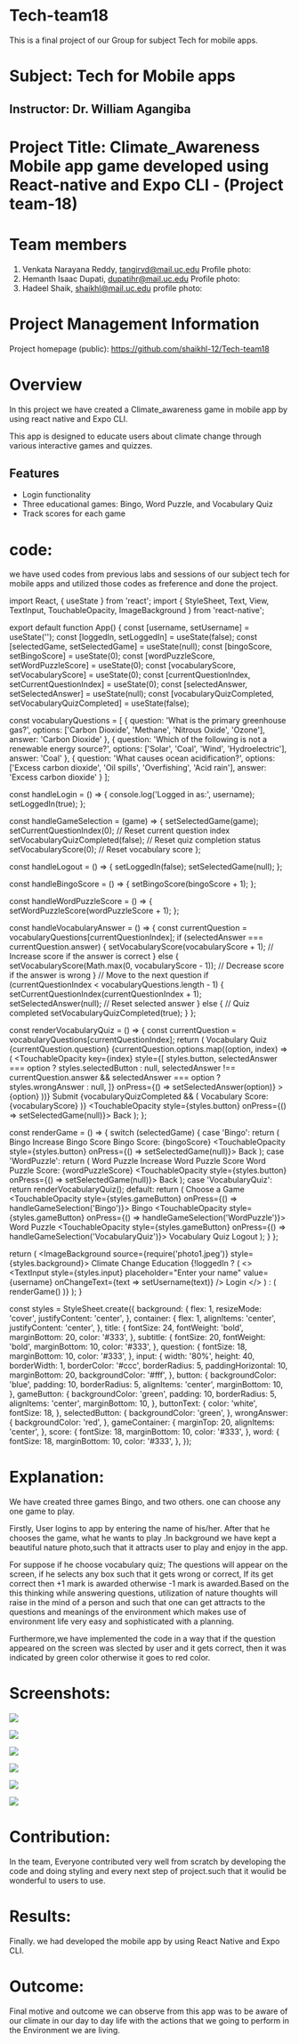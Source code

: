 # Tech-team18
This is a final project of our Group for subject Tech for mobile apps.

# Subject: Tech for Mobile apps

## Instructor: Dr. William Agangiba

# Project Title: Climate_Awareness Mobile app game developed using React-native and Expo CLI - (Project team-18)

# Team members
1. Venkata Narayana Reddy, tangirvd@mail.uc.edu
   Profile photo:
3. Hemanth Isaac Dupati, dupatihr@mail.uc.edu
   Profile photo:
5. Hadeel Shaik, shaikhl@mail.uc.edu
   profile photo:


# Project Management Information

Project homepage (public): <https://github.com/shaikhl-12/Tech-team18>


# Overview
In this project we have created a Climate_awareness game in mobile app by using react native and Expo CLI.

This app is designed to educate users about climate change through various interactive games and quizzes.

## Features

- Login functionality
- Three educational games: Bingo, Word Puzzle, and Vocabulary Quiz
- Track scores for each game


# code: 
we have used codes from previous labs and sessions of our subject tech for mobile apps and utilized those codes as freference and done the project.

import React, { useState } from 'react';
import { StyleSheet, Text, View, TextInput, TouchableOpacity, ImageBackground } from 'react-native';

export default function App() {
  const [username, setUsername] = useState('');
  const [loggedIn, setLoggedIn] = useState(false);
  const [selectedGame, setSelectedGame] = useState(null);
  const [bingoScore, setBingoScore] = useState(0);
  const [wordPuzzleScore, setWordPuzzleScore] = useState(0);
  const [vocabularyScore, setVocabularyScore] = useState(0);
  const [currentQuestionIndex, setCurrentQuestionIndex] = useState(0);
  const [selectedAnswer, setSelectedAnswer] = useState(null);
  const [vocabularyQuizCompleted, setVocabularyQuizCompleted] = useState(false);

  const vocabularyQuestions = [
    {
      question: 'What is the primary greenhouse gas?',
      options: ['Carbon Dioxide', 'Methane', 'Nitrous Oxide', 'Ozone'],
      answer: 'Carbon Dioxide'
    },
    {
      question: 'Which of the following is not a renewable energy source?',
      options: ['Solar', 'Coal', 'Wind', 'Hydroelectric'],
      answer: 'Coal'
    },
    {
      question: 'What causes ocean acidification?',
      options: ['Excess carbon dioxide', 'Oil spills', 'Overfishing', 'Acid rain'],
      answer: 'Excess carbon dioxide'
    }
  ];

  const handleLogin = () => {
    console.log('Logged in as:', username);
    setLoggedIn(true);
  };

  const handleGameSelection = (game) => {
    setSelectedGame(game);
    setCurrentQuestionIndex(0); // Reset current question index
    setVocabularyQuizCompleted(false); // Reset quiz completion status
    setVocabularyScore(0); // Reset vocabulary score
  };

  const handleLogout = () => {
    setLoggedIn(false);
    setSelectedGame(null);
  };

  const handleBingoScore = () => {
    setBingoScore(bingoScore + 1);
  };

  const handleWordPuzzleScore = () => {
    setWordPuzzleScore(wordPuzzleScore + 1);
  };

  const handleVocabularyAnswer = () => {
    const currentQuestion = vocabularyQuestions[currentQuestionIndex];
    if (selectedAnswer === currentQuestion.answer) {
      setVocabularyScore(vocabularyScore + 1); // Increase score if the answer is correct
    } else {
      setVocabularyScore(Math.max(0, vocabularyScore - 1)); // Decrease score if the answer is wrong
    }
    // Move to the next question
    if (currentQuestionIndex < vocabularyQuestions.length - 1) {
      setCurrentQuestionIndex(currentQuestionIndex + 1);
      setSelectedAnswer(null); // Reset selected answer
    } else {
      // Quiz completed
      setVocabularyQuizCompleted(true);
    }
  };

  const renderVocabularyQuiz = () => {
    const currentQuestion = vocabularyQuestions[currentQuestionIndex];
    return (
      <View style={styles.gameContainer}>
        <Text style={styles.subtitle}>Vocabulary Quiz</Text>
        <Text style={styles.question}>{currentQuestion.question}</Text>
        {currentQuestion.options.map((option, index) => (
          <TouchableOpacity
            key={index}
            style={[
              styles.button,
              selectedAnswer === option ? styles.selectedButton : null,
              selectedAnswer !== currentQuestion.answer && selectedAnswer === option ? styles.wrongAnswer : null,
            ]}
            onPress={() => setSelectedAnswer(option)}
          >
            <Text style={styles.buttonText}>{option}</Text>
          </TouchableOpacity>
        ))}
        <TouchableOpacity
          style={styles.button}
          onPress={handleVocabularyAnswer}
          disabled={!selectedAnswer}
        >
          <Text style={styles.buttonText}>Submit</Text>
        </TouchableOpacity>
        {vocabularyQuizCompleted && (
          <Text style={styles.score}>Vocabulary Score: {vocabularyScore}</Text>
        )}
        <TouchableOpacity style={styles.button} onPress={() => setSelectedGame(null)}>
          <Text style={styles.buttonText}>Back</Text>
        </TouchableOpacity>
      </View>
    );
  };

  const renderGame = () => {
    switch (selectedGame) {
      case 'Bingo':
        return (
          <View style={styles.gameContainer}>
            <Text style={styles.subtitle}>Bingo</Text>
            <TouchableOpacity style={styles.button} onPress={handleBingoScore}>
              <Text style={styles.buttonText}>Increase Bingo Score</Text>
            </TouchableOpacity>
            <Text style={styles.score}>Bingo Score: {bingoScore}</Text>
            <TouchableOpacity style={styles.button} onPress={() => setSelectedGame(null)}>
              <Text style={styles.buttonText}>Back</Text>
            </TouchableOpacity>
          </View>
        );
      case 'WordPuzzle':
        return (
          <View style={styles.gameContainer}>
            <Text style={styles.subtitle}>Word Puzzle</Text>
            <TouchableOpacity style={styles.button} onPress={handleWordPuzzleScore}>
              <Text style={styles.buttonText}>Increase Word Puzzle Score</Text>
            </TouchableOpacity>
            <Text style={styles.score}>Word Puzzle Score: {wordPuzzleScore}</Text>
            <TouchableOpacity style={styles.button} onPress={() => setSelectedGame(null)}>
              <Text style={styles.buttonText}>Back</Text>
            </TouchableOpacity>
          </View>
        );
      case 'VocabularyQuiz':
        return renderVocabularyQuiz();
      default:
        return (
          <View style={styles.gameContainer}>
            <Text style={styles.subtitle}>Choose a Game</Text>
            <TouchableOpacity style={styles.gameButton} onPress={() => handleGameSelection('Bingo')}>
              <Text style={styles.buttonText}>Bingo</Text>
            </TouchableOpacity>
            <TouchableOpacity style={styles.gameButton} onPress={() => handleGameSelection('WordPuzzle')}>
              <Text style={styles.buttonText}>Word Puzzle</Text>
            </TouchableOpacity>
            <TouchableOpacity style={styles.gameButton} onPress={() => handleGameSelection('VocabularyQuiz')}>
              <Text style={styles.buttonText}>Vocabulary Quiz</Text>
            </TouchableOpacity>
            <TouchableOpacity style={styles.button} onPress={handleLogout}>
              <Text style={styles.buttonText}>Logout</Text>
            </TouchableOpacity>
          </View>
        );
    }
  };

  return (
    <ImageBackground source={require('photo1.jpeg')} style={styles.background}>
      <View style={styles.container}>
        <Text style={styles.title}>Climate Change Education</Text>
        {!loggedIn ? (
          <>
            <TextInput
              style={styles.input}
              placeholder="Enter your name"
              value={username}
              onChangeText={text => setUsername(text)}
            />
            <TouchableOpacity style={styles.button} onPress={handleLogin}>
              <Text style={styles.buttonText}>Login</Text>
            </TouchableOpacity>
          </>
        ) : (
          renderGame()
        )}
      </View>
    </ImageBackground>
  );
}

const styles = StyleSheet.create({
  background: {
    flex: 1,
    resizeMode: 'cover',
    justifyContent: 'center',
  },
  container: {
    flex: 1,
    alignItems: 'center',
    justifyContent: 'center',
  },
  title: {
    fontSize: 24,
    fontWeight: 'bold',
    marginBottom: 20,
    color: '#333',
  },
  subtitle: {
    fontSize: 20,
    fontWeight: 'bold',
    marginBottom: 10,
    color: '#333',
  },
  question: {
    fontSize: 18,
    marginBottom: 10,
    color: '#333',
  },
  input: {
    width: '80%',
    height: 40,
    borderWidth: 1,
    borderColor: '#ccc',
    borderRadius: 5,
    paddingHorizontal: 10,
    marginBottom: 20,
    backgroundColor: '#fff',
  },
  button: {
    backgroundColor: 'blue',
    padding: 10,
    borderRadius: 5,
    alignItems: 'center',
    marginBottom: 10,
  },
  gameButton: {
    backgroundColor: 'green',
    padding: 10,
    borderRadius: 5,
    alignItems: 'center',
    marginBottom: 10,
  },
  buttonText: {
    color: 'white',
    fontSize: 18,
  },
  selectedButton: {
    backgroundColor: 'green',
  },
  wrongAnswer: {
    backgroundColor: 'red',
  },
  gameContainer: {
    marginTop: 20,
    alignItems: 'center',
  },
  score: {
    fontSize: 18,
    marginBottom: 10,
    color: '#333',
  },
  word: {
    fontSize: 18,
    marginBottom: 10,
    color: '#333',
  },
});
# Explanation:

We have created three games Bingo, and two others. one can choose any one game to play.

Firstly, User logins to app by entering the name of his/her. After that he chooses the game, what he wants to play .In background we have kept a beautiful nature photo,such that it attracts user to play and enjoy in the app.

For suppose if he choose vocabulary quiz; The questions will appear on the screen, if he selects any box such that it gets wrong or correct, If its get correct then +1 mark is awarded otherwise -1 mark is awarded.Based on the this thinking while answering questions, utilization of nature thoughts will raise in the mind of a person and such that one can get attracts to the questions and meanings of the environment which makes use of environment life very easy and sophisticated with a planning.

Furthermore,we have implemented the code in a way that if the question appeared on the screen was slected by user and it gets correct, then it was indicated by green color otherwise it goes to red color.

# Screenshots:
![](1.png)


![](2.png)


![](3.png)


![](4.png)


![](5.png)


![](6.png)


# Contribution:
In the team, Everyone contributed very well from scratch by developing the code and doing styling and every next step of project.such that it woulid be wonderful to users to use.


# Results:
Finally. we had developed the mobile app by using React Native and Expo CLI.

# Outcome:
Final motive and outcome we can observe from this app was to be aware of our climate in our day to day life with the actions that we going to perform in the Environment we are living.

